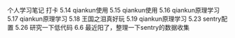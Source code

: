 个人学习笔记
打卡
5.14    qiankun使用
5.15    qiankun使用
5.16    qiankun原理学习
5.17    qiankun原理学习
5.18    王国之泪真好玩
5.19    qiankun原理学习
5.23    sentry配置
5.26    研究一下低代码
6.6     最近阳了，整理一下sentry的数据收集